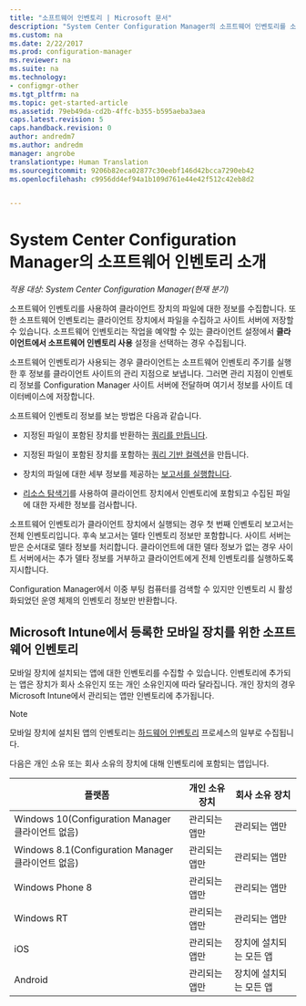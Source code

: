 ```yaml
---
title: "소프트웨어 인벤토리 | Microsoft 문서"
description: "System Center Configuration Manager의 소프트웨어 인벤토리를 소개합니다."
ms.custom: na
ms.date: 2/22/2017
ms.prod: configuration-manager
ms.reviewer: na
ms.suite: na
ms.technology:
- configmgr-other
ms.tgt_pltfrm: na
ms.topic: get-started-article
ms.assetid: 79eb49da-cd2b-4ffc-b355-b595aeba3aea
caps.latest.revision: 5
caps.handback.revision: 0
author: andredm7
ms.author: andredm
manager: angrobe
translationtype: Human Translation
ms.sourcegitcommit: 9206b82eca02877c30eebf146d42bcca7290eb42
ms.openlocfilehash: c9956dd4ef94a1b109d761e44e42f512c42eb8d2


---
```

# <a name="introduction-to-software-inventory-in-system-center-configuration-manager"></a>System Center Configuration Manager의 소프트웨어 인벤토리 소개

*적용 대상: System Center Configuration Manager(현재 분기)*

소프트웨어 인벤토리를 사용하여 클라이언트 장치의 파일에 대한 정보를 수집합니다. 또한 소프트웨어 인벤토리는 클라이언트 장치에서 파일을 수집하고 사이트 서버에 저장할 수 있습니다. 소프트웨어 인벤토리는 작업을 예약할 수 있는 클라이언트 설정에서 **클라이언트에서 소프트웨어 인벤토리 사용** 설정을 선택하는 경우 수집됩니다.  

소프트웨어 인벤토리가 사용되는 경우 클라이언트는 소프트웨어 인벤토리 주기를 실행한 후 정보를 클라이언트 사이트의 관리 지점으로 보냅니다. 그러면 관리 지점이 인벤토리 정보를 Configuration Manager 사이트 서버에 전달하며 여기서 정보를 사이트 데이터베이스에 저장합니다.   

 소프트웨어 인벤토리 정보를 보는 방법은 다음과 같습니다.  

-   지정된 파일이 포함된 장치를 반환하는 [쿼리를 만듭니다](../../../../core/servers/manage/queries-technical-reference.md).   

-   지정된 파일이 포함된 장치를 포함하는 [쿼리 기반 컬렉션](../../../../core/clients/manage/collections/introduction-to-collections.md)을 만듭니다.   

-   장치의 파일에 대한 세부 정보를 제공하는 [보고서를 실행합니다](../../../../core/servers/manage/reporting.md). 

-   [리소스 탐색기](../../../../core/clients/manage/inventory/use-resource-explorer-to-view-software-inventory.md)를 사용하여 클라이언트 장치에서 인벤토리에 포함되고 수집된 파일에 대한 자세한 정보를 검사합니다.   

 소프트웨어 인벤토리가 클라이언트 장치에서 실행되는 경우 첫 번째 인벤토리 보고서는 전체 인벤토리입니다. 후속 보고서는 델타 인벤토리 정보만 포함합니다. 사이트 서버는 받은 순서대로 델타 정보를 처리합니다. 클라이언트에 대한 델타 정보가 없는 경우 사이트 서버에서는 추가 델타 정보를 거부하고 클라이언트에게 전체 인벤토리를 실행하도록 지시합니다.  

 Configuration Manager에서 이중 부팅 컴퓨터를 검색할 수 있지만 인벤토리 시 활성화되었던 운영 체제의 인벤토리 정보만 반환합니다.  

## <a name="software-inventory-for-mobile-devices-enrolled-with-microsoft-intune"></a>Microsoft Intune에서 등록한 모바일 장치를 위한 소프트웨어 인벤토리  
 모바일 장치에 설치되는 앱에 대한 인벤토리를 수집할 수 있습니다. 인벤토리에 추가되는 앱은 장치가 회사 소유인지 또는 개인 소유인지에 따라 달라집니다. 개인 장치의 경우 Microsoft Intune에서 관리되는 앱만 인벤토리에 추가됩니다.  

> [!NOTE]  
>  모바일 장치에 설치된 앱의 인벤토리는 [하드웨어 인벤토리](../../../../core/clients/manage/inventory/mobile-device-hardware-inventory-hybrid.md) 프로세스의 일부로 수집됩니다.  

 다음은 개인 소유 또는 회사 소유의 장치에 대해 인벤토리에 포함되는 앱입니다.  

|플랫폼|개인 소유 장치|회사 소유 장치|  
|--------------|---------------------------------|--------------------------------|  
|Windows 10(Configuration Manager 클라이언트 없음)|관리되는 앱만|관리되는 앱만| 
|Windows 8.1(Configuration Manager 클라이언트 없음)|관리되는 앱만|관리되는 앱만|  
|Windows Phone 8|관리되는 앱만|관리되는 앱만|  
|Windows RT|관리되는 앱만|관리되는 앱만|  
|iOS|관리되는 앱만|장치에 설치되는 모든 앱|  
|Android|관리되는 앱만|장치에 설치되는 모든 앱|  





<!--HONumber=Dec16_HO5-->


